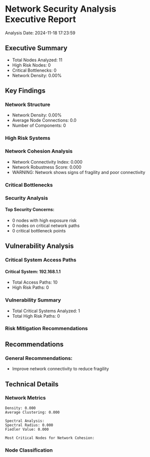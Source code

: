 # Network Security Analysis Executive Report

Analysis Date: 2024-11-18 17:23:59

## Executive Summary
- Total Nodes Analyzed: 11
- High Risk Nodes: 0
- Critical Bottlenecks: 0
- Network Density: 0.00%

## Key Findings

### Network Structure
- Network Density: 0.00%
- Average Node Connections: 0.0
- Number of Components: 0

### High Risk Systems

### Network Cohesion Analysis
- Network Connectivity Index: 0.000
- Network Robustness Score: 0.000
- WARNING: Network shows signs of fragility and poor connectivity

### Critical Bottlenecks

### Security Analysis

#### Top Security Concerns:
- 0 nodes with high exposure risk
- 0 nodes on critical network paths
- 0 critical bottleneck points

## Vulnerability Analysis

### Critical System Access Paths

#### Critical System: 192.168.1.1
- Total Access Paths: 10
- High Risk Paths: 0

### Vulnerability Summary
- Total Critical Systems Analyzed: 1
- Total High Risk Paths: 0

### Risk Mitigation Recommendations

## Recommendations

### General Recommendations:
- Improve network connectivity to reduce fragility

## Technical Details

### Network Metrics
```
Density: 0.000
Average Clustering: 0.000

Spectral Analysis:
Spectral Radius: 0.000
Fiedler Value: 0.000

Most Critical Nodes for Network Cohesion:
```

### Node Classification
```
```